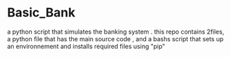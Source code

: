 # Basic_Bank
a python script that simulates the banking system .
this repo contains 2files, a python file that has the main source code , and a bashs  script that sets up an environnement and installs required files using "pip"
